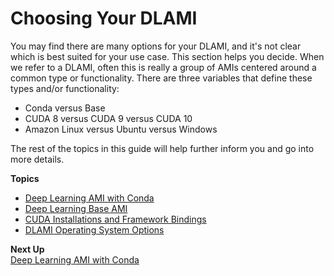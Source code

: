 # Choosing Your DLAMI<a name="options"></a>

You may find there are many options for your DLAMI, and it's not clear which is best suited for your use case\. This section helps you decide\. When we refer to a DLAMI, often this is really a group of AMIs centered around a common type or functionality\. There are three variables that define these types and/or functionality: 
+ Conda versus Base
+ CUDA 8 versus CUDA 9 versus CUDA 10
+ Amazon Linux versus Ubuntu versus Windows

The rest of the topics in this guide will help further inform you and go into more details\. 

**Topics**
+ [Deep Learning AMI with Conda](overview-conda.md)
+ [Deep Learning Base AMI](overview-base.md)
+ [CUDA Installations and Framework Bindings](overview-cuda.md)
+ [DLAMI Operating System Options](overview-os.md)

**Next Up**  
[Deep Learning AMI with Conda](overview-conda.md)